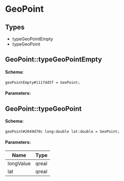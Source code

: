 # GeoPoint

## Types

* typeGeoPointEmpty
* typeGeoPoint

## GeoPoint::typeGeoPointEmpty

#### Schema:

`geoPointEmpty#1117dd5f = GeoPoint;`

#### Parameters:


## GeoPoint::typeGeoPoint

#### Schema:

`geoPoint#2049d70c long:double lat:double = GeoPoint;`

#### Parameters:

|Name|Type|
|----|----|
|longValue|qreal|
|lat|qreal|

